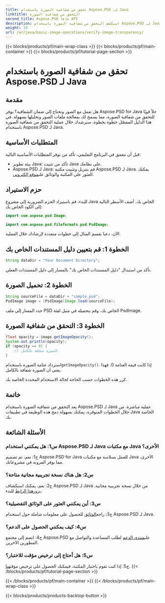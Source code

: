 ```yaml
---
title: تحقق من شفافية الصورة باستخدام Aspose.PSD لـ Java
linktitle: التحقق من شفافية الصورة
second_title: Aspose.PSD جافا API
description: استكشف التحقق من شفافية الصورة باستخدام Aspose.PSD لـ Java. التكامل السهل والوثائق التفصيلية والدعم المجتمعي الممتاز.
weight: 14
url: /ar/java/basic-image-operations/verify-image-transparency/
---
```


{{< blocks/products/pf/main-wrap-class >}}
{{< blocks/products/pf/main-container >}}
{{< blocks/products/pf/tutorial-page-section >}}

# تحقق من شفافية الصورة باستخدام Aspose.PSD لـ Java

## مقدمة

هل تعمل مع الصور وتحتاج إلى ضمان الشفافية؟ يوفر Aspose.PSD for Java حلاً قويًا للتحقق من شفافية الصورة، مما يسمح لك بمعالجة ملفات الصور وتحليلها بسهولة. في هذا الدليل المفصّل خطوة بخطوة، سنرشدك خلال عملية التحقق من شفافية الصورة باستخدام Aspose.PSD لـ Java.

## المتطلبات الأساسية

قبل أن نتعمق في البرنامج التعليمي، تأكد من توفر المتطلبات الأساسية التالية:

- بيئة تطوير Java: تأكد من تثبيت Java على نظامك.
-  Aspose.PSD لـ Java: قم بتنزيل وتثبيت مكتبة Aspose.PSD لـ Java. يمكنك العثور على المكتبة والوثائق على[موقع إلكتروني](https://releases.aspose.com/psd/java/).

## حزم الاستيراد

للبدء، قم باستيراد الحزم الضرورية إلى مشروع Java الخاص بك. أضف الأسطر التالية إلى الكود الخاص بك:

```java
import com.aspose.psd.Image;

import com.aspose.psd.fileformats.psd.PsdImage;
```

الآن، دعنا نقسم المثال إلى خطوات متعددة لإرشادك خلال العملية.

## الخطوة 1: قم بتعيين دليل المستندات الخاص بك

```java
String dataDir = "Your Document Directory";
```

تأكد من استبدال "دليل المستندات الخاص بك" بالمسار إلى دليل المستندات الفعلي.

## الخطوة 2: تحميل الصورة

```java
String sourceFile = dataDir + "sample.psd";
PsdImage image = (PsdImage)Image.load(sourceFile);
```

حدد المسار إلى ملف PSD الخاص بك، وقم بتحميله في مثيل لفئة PsdImage.

## الخطوة 3: التحقق من شفافية الصورة

```java
float opacity = image.getImageOpacity();
System.out.println(opacity);
if (opacity == 0) {
    // الصورة شفافة بالكامل.
}
```

 استرداد عتامة الصورة باستخدام`getImageOpacity()`. إذا كانت قيمة العتامة 0، فهذا يعني أن الصورة شفافة بالكامل.

كرر هذه الخطوات حسب الحاجة لحالة الاستخدام المحددة الخاصة بك.

## خاتمة

يعد التحقق من شفافية الصورة باستخدام Aspose.PSD لـ Java عملية مباشرة. من خلال الخطوات المتوفرة، يمكنك بسهولة دمج هذه الوظيفة في تطبيقات Java الخاصة بك.

## الأسئلة الشائعة

### س1: هل يمكنني استخدام Aspose.PSD لـ Java مع مكتبات Java الأخرى؟

ج1: نعم، تم تصميم Aspose.PSD for Java للعمل بسلاسة مع مكتبات Java الأخرى، مما يوفر المرونة في مشروعاتك.

### س2: هل هناك نسخة تجريبية مجانية متاحة؟

 ج2: نعم، يمكنك استكشاف Aspose.PSD لـ Java من خلال نسخة تجريبية مجانية. يزور[هذا الرابط](https://releases.aspose.com/) للبدء.

### س3: أين يمكنني العثور على الوثائق التفصيلية؟

 ج3: راجع[الوثائق](https://reference.aspose.com/psd/java/) للحصول على معلومات شاملة حول استخدام Aspose.PSD لـ Java.

### س4: كيف يمكنني الحصول على الدعم؟

 ج4: انضم إلى مجتمع Aspose.PSD على[منتدى الدعم](https://forum.aspose.com/c/psd/34) لطلب المساعدة والتواصل مع المطورين الآخرين.

### س5: هل أحتاج إلى ترخيص مؤقت للاختبار؟

 ج5: إذا كنت تقوم باختبار المكتبة، فيمكنك الحصول على ترخيص مؤقت[هنا](https://purchase.aspose.com/temporary-license/).
{{< /blocks/products/pf/tutorial-page-section >}}

{{< /blocks/products/pf/main-container >}}
{{< /blocks/products/pf/main-wrap-class >}}

{{< blocks/products/products-backtop-button >}}
